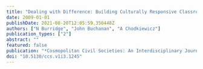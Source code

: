 ```yaml
---
title: "Dealing with Difference: Building Culturally Responsive Classrooms"
date: 2009-01-01
publishDate: 2021-08-20T12:05:59.350448Z
authors: ["N Burridge", "John Buchanan", "A Chodkiewicz"]
publication_types: ["2"]
abstract: ""
featured: false
publication: "*Cosmopolitan Civil Societies: An Interdisciplinary Journal*"
doi: "10.5130/ccs.v1i3.1245"
---
```



